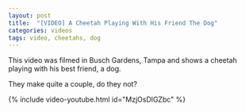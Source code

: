 ```yaml
---
layout: post
title:  "[VIDEO] A Cheetah Playing With His Friend The Dog"
categories: videos
tags: video, cheetahs, dog
---
```


This video was filmed in Busch Gardens, Tampa and shows a cheetah playing with his best friend, a dog.

They make quite a couple, do they not?

{% include video-youtube.html id="MzjOsDlGZbc" %}
<br/>


